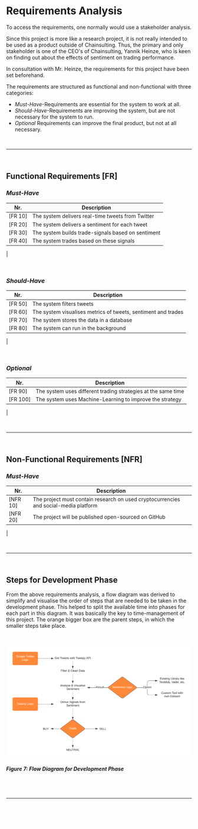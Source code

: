 # Requirements Analysis

To access the requirements, one normally would use a stakeholder analysis.

Since this project is more like a research project, it is not really intended to be used as a product outside of Chainsulting. Thus, the primary and only stakeholder is one of the CEO's of Chainsulting, Yannik Heinze, who is keen on finding out about the effects of sentiment on trading performance.

In consultation with Mr. Heinze, the requirements for this project have been set beforehand.

The requirements are structured as functional and non-functional with three categories:
- *Must-Have*-Requirements are essential for the system to work at all.
- *Should-Have*-Requirements are improving the system, but are not necessary for the system to run.
- *Optional* Requirements can improve the final product, but not at all necessary.


</br>

---

</br>

## Functional Requirements [FR]

### *Must-Have*
| **Nr.** | **Description**                                           |
|---------|-----------------------------------------------------------|
| [FR 10] | The system delivers real-time tweets from Twitter         |
| [FR 20] | The system delivers a sentiment for each tweet            |
| [FR 30] | The system builds trade-signals based on sentiment |
| [FR 40] | The system trades based on these signals                  |
|


</br>

### *Should-Have*
| **Nr.** | **Description**                                           |
|---------|-----------------------------------------------------------|
| [FR 50] | The system filters tweets       |
| [FR 60] | The system visualises metrics of tweets, sentiment and trades|
| [FR 70] | The system stores the data in a database                            |
| [FR 80] | The system can run in the background                      |
|

</br>

### *Optional*
| **Nr.** | **Description**                                           |
|---------|-----------------------------------------------------------|
| [FR 90] | The system uses different trading strategies at the same time|
| [FR 100] | The system uses Machine-Learning to improve the strategy|
|

</br>

---

</br>

## Non-Functional Requirements [NFR]
### *Must-Have*
| **Nr.** | **Description**                                           |
|---------|-----------------------------------------------------------|
| [NFR 10]| The project must contain research on used cryptocurrencies and social-media platform    |
| [NFR 20]| The project will be published open-sourced on GitHub      |
|

</br>

---

</br>



## Steps for Development Phase
From the above requirements analysis, a flow diagram was derived to simplify and visualise the order of steps that are needed to be taken in the development phase. This helped to split the available time into phases for each part in this diagram. It was basically the key to time-management of this project.
The orange bigger box are the parent steps, in which the smaller steps take place.

</br>

![Concept as Flow Diagram](./img/concept.png)
##### *Figure 7: Flow Diagram for Development Phase*
</br>



</br>

---

</br>

<div style="display: inline;" >
<a href="https://github.com/moerv9/sentiment/blob/main/docs/1_Research.md"><button onclick="" type="button"  style="border: 2px white solid; background-color: transparent; color:white; border-radius: 8px; padding: 10px;">< Previous Chapter: Research</button></a>
<a href="https://github.com/moerv9/sentiment/blob/main/docs/3_Data_Acquisition.md"><button type="button"  style="float:right; border: 2px white solid; background-color: transparent; color:white; border-radius: 8px; padding: 10px;">Next Chapter: Data Acquisition ></button></a>
</div>

</br>